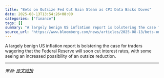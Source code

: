 ```yaml
---
title: "Bets on Outsize Fed Cut Gain Steam as CPI Data Backs Doves"
date: 2025-08-13T13:54:26+08:00
categories: ["finance"]
tags: []
summary: "A largely benign US inflation report is bolstering the case for traders wagering that the Federal Reserve will soon cut interest rates, with some seeing an increased possibility of an outsize reductio"
source_url: "https://www.bloomberg.com/news/articles/2025-08-13/bets-on-outsize-fed-cut-gain-steam-as-cpi-data-backs-doves"
---
```


A largely benign US inflation report is bolstering the case for traders wagering that the Federal Reserve will soon cut interest rates, with some seeing an increased possibility of an outsize reduction.

---

*来源: [原文链接](https://www.bloomberg.com/news/articles/2025-08-13/bets-on-outsize-fed-cut-gain-steam-as-cpi-data-backs-doves)*
